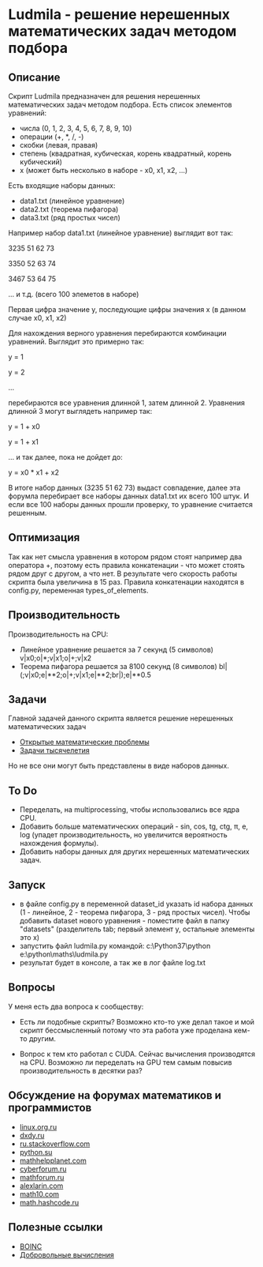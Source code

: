 # Ludmila - решение нерешенных математических задач методом подбора

## Описание
Скрипт Ludmila предназначен для решения нерешенных математических задач методом подбора.
Есть список элементов уравнений:

- числа (0, 1, 2, 3, 4, 5, 6, 7, 8, 9, 10)
- операции (+, *, /, -)
- скобки (левая, правая)
- степень (квадратная, кубическая, корень квадратный, корень кубический)
- x (может быть несколько в наборе - x0, x1, x2, ...)

Есть входящие наборы данных:
- data1.txt (линейное уравнение)
- data2.txt (теорема пифагора)
- data3.txt (ряд простых чисел)

Например набор data1.txt (линейное уравнение) выглядит вот так:

3235	51	62	73

3350	52	63	74

3467	53	64	75

... и т.д. (всего 100 элеметов в наборе)

Первая цифра значение y, последующие цифры значения x (в данном случае x0, x1, x2) 

Для нахождения верного уравнения перебираются комбинации уравнений. Выглядит это примерно так:

y = 1

y = 2

... 

перебираются все уравнения длинной 1, затем длинной 2. Уравнения длинной 3 могут выглядеть например так:

y = 1 + x0

y = 1 + x1

... и так далее, пока не дойдет до:

y = x0 * x1 + x2

В итоге набор данных (3235	51	62	73) выдаст совпадение, далее эта форумла перебирает все наборы данных data1.txt их всего 100 штук. И если все 100 наборы данных прошли проверку, то уравнение считается решенным.

## Оптимизация

Так как нет смысла уравнения в котором рядом стоят например два оператора +, поэтому есть правила конкатенации - что может стоять рядом друг с другом, а что нет. В результате чего скорость работы скрипта была увеличина в 15 раз. Правила конкатенации находятся в config.py, переменная types_of_elements.

## Производительность

Производительность на CPU:

- Линейное уравнение решается за 7 секунд (5 символов) v|x0;o|*;v|x1;o|+;v|x2 
- Теорема пифагора решается за 8100 секунд (8 символов) bl|(;v|x0;e|**2;o|+;v|x1;e|**2;br|);e|**0.5

## Задачи

Главной задачей данного скрипта является решение нерешенных математических задач 
- [Открытые математические проблемы](https://ru.wikipedia.org/wiki/%D0%9E%D1%82%D0%BA%D1%80%D1%8B%D1%82%D1%8B%D0%B5_%D0%BC%D0%B0%D1%82%D0%B5%D0%BC%D0%B0%D1%82%D0%B8%D1%87%D0%B5%D1%81%D0%BA%D0%B8%D0%B5_%D0%BF%D1%80%D0%BE%D0%B1%D0%BB%D0%B5%D0%BC%D1%8B)
- [Задачи тысячелетия](https://ru.wikipedia.org/wiki/%D0%97%D0%B0%D0%B4%D0%B0%D1%87%D0%B8_%D1%82%D1%8B%D1%81%D1%8F%D1%87%D0%B5%D0%BB%D0%B5%D1%82%D0%B8%D1%8F)

Но не все они могут быть представлены в виде наборов данных.

## To Do
- Переделать, на multiprocessing, чтобы использовались все ядра CPU.
- Добавить больше математических операций - sin, cos, tg, ctg, π, e, log (упадет производительность, но увеличится вероятность нахождения формулы).
- Добавить наборы данных для других нерешенных математических задач. 

## Запуск

- в файле config.py в переменной dataset_id указать id набора данных (1 - линейное, 2 - теорема пифагора, 3 - ряд простых чисел). Чтобы добавить dataset нового уравнения - поместите файл в папку "datasets" (разделитель tab; первый элемент y, остальные элементы это x)
- запустить файл ludmila.py командой:
c:\Python37\python e:\python\maths\ludmila.py
- результат будет в консоле, а так же в лог файле log.txt

## Вопросы
У меня есть два вопроса к сообществу:

- Есть ли подобные скрипты? Возможно кто-то уже делал такое и мой скрипт бессмысленный потому что эта работа уже проделана кем-то другим.

- Вопрос к тем кто работал с CUDA. Сейчас вычисления производятся на CPU. Возможно ли переделать на GPU тем самым повысив производительность в десятки раз?

## Обсуждение на форумах математиков и программистов

- [linux.org.ru](https://www.linux.org.ru/forum/general/16478781)
- [dxdy.ru](https://dxdy.ru/topic146962.html)
- [ru.stackoverflow.com](https://ru.stackoverflow.com/questions/1318101/gpu-%d0%b2%d1%8b%d1%87%d0%b8%d1%81%d0%bb%d0%b5%d0%bd%d0%b8%d1%8f-%d0%b2%d0%bc%d0%b5%d1%81%d1%82%d0%be-cpu-%d0%b2%d1%8b%d1%87%d0%b8%d1%81%d0%bb%d0%b5%d0%bd%d0%b8%d0%b9)
- [python.su](https://python.su/forum/topic/40596/)
- [mathhelpplanet.com](http://mathhelpplanet.com/viewtopic.php?f=51&t=74861)
- [cyberforum.ru](https://www.cyberforum.ru/python-science/thread2865629.html)
- [mathforum.ru](http://www.mathforum.ru/forum/read/1/103766/)
- [alexlarin.com](https://alexlarin.com/viewtopic.php?f=4&t=17347)
- [math10.com](https://www.math10.com/ru/forum/viewtopic.php?f=42&t=3185)
- [math.hashcode.ru](http://math.hashcode.ru/questions/226775/python-ludmila-%D1%80%D0%B5%D1%88%D0%B5%D0%BD%D0%B8%D0%B5-%D0%BD%D0%B5%D1%80%D0%B5%D1%88%D0%B5%D0%BD%D0%BD%D1%8B%D1%85-%D0%BC%D0%B0%D1%82%D0%B5%D0%BC%D0%B0%D1%82%D0%B8%D1%87%D0%B5%D1%81%D0%BA%D0%B8%D1%85-%D0%B7%D0%B0%D0%B4%D0%B0%D1%87-%D0%BC%D0%B5%D1%82%D0%BE%D0%B4%D0%BE%D0%BC-%D0%BF%D0%BE%D0%B4%D0%B1%D0%BE%D1%80%D0%B0)

## Полезные ссылки

- [BOINC](https://ru.wikipedia.org/wiki/BOINC)
- [Добровольные вычисления](https://ru.wikipedia.org/wiki/%D0%94%D0%BE%D0%B1%D1%80%D0%BE%D0%B2%D0%BE%D0%BB%D1%8C%D0%BD%D1%8B%D0%B5_%D0%B2%D1%8B%D1%87%D0%B8%D1%81%D0%BB%D0%B5%D0%BD%D0%B8%D1%8F)